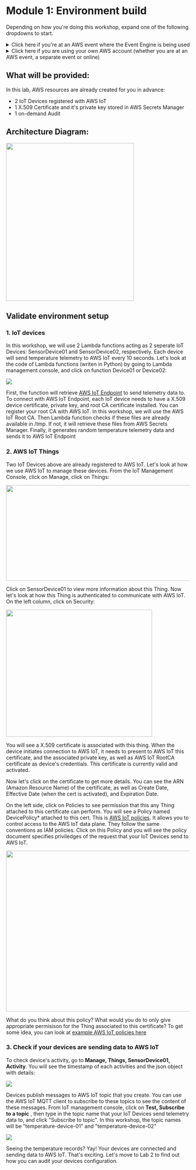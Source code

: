 # Module 1: Environment build

Depending on how you're doing this workshop, expand one of the following dropdowns to start.

<details><summary>Click here if you're at an AWS event where the Event Engine is being used</summary><br>
If you are at an AWS Sponsored event, skip down to the 
  <a href="https://github.com/hongpham/IoT-Security-Workshop/tree/master/Module%201:%20Environment%20build#validate-environment-setup">
Validate environment setup</a>
</details>

<details><summary>Click here if you are using your own AWS account (whether you are at an AWS event, a separate event or online)</summary><br>
You will need to create a CloudFormation stack to provision nessesary AWS resources for this lab:
  1. 
</details>


## What will be provided:
In this lab, AWS resources are already created for you in advance:

- 2 IoT Devices registered with AWS IoT
- 1 X.509 Certificate and it's private key stored in AWS Secrets Manager
- 1 on-demand Audit

## Architecture Diagram:

<img src="../images/IoTSecurityWorkshopInfra.jpg" width="350" height="431"/>

## Validate environment setup

### 1. IoT devices

In this workshop, we will use 2 Lambda functions acting as 2 seperate IoT Devices: SensorDevice01 and SensorDevice02, respectively. Each device will send temperature telemetry to AWS IoT every 10 seconds. Let's look at the code of Lambda functions (writen in Python) by going to Lambda management console, and click on function Device01 or Device02:

<img src="../images/Lambdadevice.png"/>

First, the function will retrieve [AWS IoT Endpoint](https://docs.aws.amazon.com/iot/latest/developerguide/iot-custom-endpoints.html) to send telemetry data to. To connect with AWS IoT Endpoint, each IoT device needs to have  a X.509 device certificate, private key, and root CA certificate installed. You can register your root CA with AWS IoT. In this workshop, we will use the AWS IoT Root CA. Then Lambda function checks if these files are already available in /tmp. If not, it will retrieve these files from AWS Secrets Manager. Finally, it generates random temperature telemetry data and sends it to AWS IoT Endpoint

### 2. AWS IoT Things

Two IoT Devices above are already registered to AWS IoT. Let's look at how we use AWS IoT to manage these devices. From the IoT Management Console, click on Manage, click on Things:

<img src="../images/IoTThings.png" width="600" height="261"/>

Click on SensorDevice01 to view more information about this Thing. Now let's look at how this Thing is authenticated to communicate with AWS IoT. On the left column, click on Security:

<img src="../images/ThingSecurity.png" width="400" height="347"/>

You will see a X.509 certificate is associated with this thing. When the device initiates connection to AWS IoT, it needs to present to AWS IoT this certificate, and the associated private key, as well as AWS IoT RootCA certificate as device's credentials. This certificate is currently valid and activated.

Now let's click on the certificate to get more details. You can see the ARN (Amazon Resource Name) of the certificate, as well as Create Date, Effective Date (when the cert is activated), and Expiration Date.

On the left side, click on Policies to see permission that this any Thing attached to this certificate can perform. You will see a Policy named DevicePolicy* attached to this cert. This is [AWS IoT policies](https://docs.aws.amazon.com/iot/latest/developerguide/iot-policies.html). It allows you to control access to the AWS IoT data plane. They follow the same conventions as IAM policies. Click on this Policy and you will see the policy document specifies priviledges of the request that your IoT Devices send to AWS IoT.

<img src="../images/DevicePolicy.png" width="600" height="439"/>

What do you think about this policy? What would you do to only give appropriate permisison for the Thing associated to this certificate? To get some idea, you can look at [example AWS IoT policies here](https://docs.aws.amazon.com/iot/latest/developerguide/example-iot-policies.html)

### 3. Check if your devices are sending data to AWS IoT

To check device's activity, go to **Manage, Things, SensorDevice01, Activity**. You will see the timestamp of each activities and the json object with details:

<img src="../images/thingconnect.png"/>

Devices publish messages to AWS IoT topic that you create. You can use the AWS IoT MQTT client to subscribe to these topics to see the content of these messages. From IoT management console, click on **Test, Subscribe to a topic** , then type in the topic name that your IoT Devices send telemetry data to, and click "Subscribe to topic". In this workshop, the topic names will be "temperature-device-01" and "temperature-device-02"

<img src="../images/mqttclient.png"/>

Seeing the temperature records? Yay! Your devices are connected and sending data to AWS IoT. That's exciting. Let's move to Lab 2 to find out how you can audit your devices configuration. 
